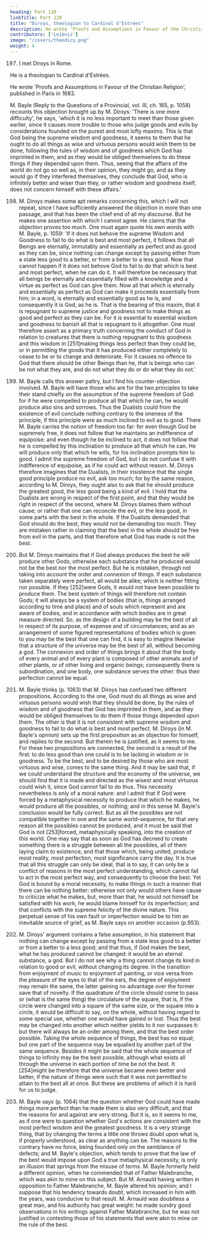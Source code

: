 ```yaml
---
heading: Part 120
linkTitle: Part 120
title: "Diroys, theologian to Cardinal d'Estrées"
description: He wrote 'Proofs and Assumptions in Favour of the Christian Religion', published in Paris in 1683
contributors: ['Leibniz']
image: "/covers/theodicy.png"
weight: 4
---
```



197. I met Diroys in Rome. 

He is a theologian to Cardinal d'Estrées.

He wrote 'Proofs and Assumptions in Favour of the Christian Religion', published in Paris in 1683.

M. Bayle (Reply to the Questions of a Provincial, vol. III, ch. 165, p. 1058) recounts this objection brought up by M. Diroys: 'There is one more difficulty', he says, 'which it is no less important to meet than those given earlier, since it causes more trouble to those who judge goods and evils by considerations founded on the purest and most lofty maxims. This is that God being the supreme wisdom and goodness, it seems to them that he ought to do all things as wise and virtuous persons would wish them to be done, following the rules of wisdom and of goodness which God has imprinted in them, and as they would be obliged themselves to do these things if they depended upon them. Thus, seeing that the affairs of the world do not go so well as, in their opinion, they might go, and as they would go if they interfered themselves, they conclude that God, who is infinitely better and wiser than they, or rather wisdom and goodness itself, does not concern himself with these affairs.'

198. M. Diroys makes some apt remarks concerning this, which I will not repeat, since I have sufficiently answered the objection in more than one passage, and that has been the chief end of all my discourse. But he makes one assertion with which I cannot agree. He claims that the objection proves too much. One must again quote his own words with M. Bayle, p. 1059: 'If it does not behove the supreme Wisdom and Goodness to fail to do what is best and most perfect, it follows that all Beings are eternally, immutably and essentially as perfect and as good as they can be, since nothing can change except by passing either from a state less good to a better, or from a better to a less good. Now that cannot happen if it does not behove God to fail to do that which is best and most perfect, when he can do it. It will therefore be necessary that all beings be eternally and essentially filled with a knowledge and a virtue as perfect as God can give them. Now all that which is eternally and essentially as perfect as God can make it proceeds essentially from him; in a word, is eternally and essentially good as he is, and consequently it is God, as he is. That is the bearing of this maxim, that it is repugnant to supreme justice and goodness not to make things as good and perfect as they can be. For it is essential to essential wisdom and goodness to banish all that is repugnant to it altogether. One must therefore assert as a primary truth concerning the conduct of God in relation to creatures that there is nothing repugnant to this goodness and this wisdom in [251]making things less perfect than they could be, or in permitting the goods that it has produced either completely to cease to be or to change and deteriorate. For it causes no offence to God that there should be other Beings than he, that is beings who can be not what they are, and do not what they do or do what they do not.'

199. M. Bayle calls this answer paltry, but I find his counter-objection involved. M. Bayle will have those who are for the two principles to take their stand chiefly on the assumption of the supreme freedom of God: for if he were compelled to produce all that which he can, he would produce also sins and sorrows. Thus the Dualists could from the existence of evil conclude nothing contrary to the oneness of the principle, if this principle were as much inclined to evil as to good. There M. Bayle carries the notion of freedom too far: for even though God be supremely free, it does not follow that he maintains an indifference of equipoise: and even though he be inclined to act, it does not follow that he is compelled by this inclination to produce all that which he can. He will produce only that which he wills, for his inclination prompts him to good. I admit the supreme freedom of God, but I do not confuse it with indifference of equipoise, as if he could act without reason. M. Diroys therefore imagines that the Dualists, in their insistence that the single good principle produce no evil, ask too much; for by the same reason, according to M. Diroys, they ought also to ask that he should produce the greatest good, the less good being a kind of evil. I hold that the Dualists are wrong in respect of the first point, and that they would be right in respect of the second, where M. Diroys blames them without cause; or rather that one can reconcile the evil, or the less good, in some parts with the best in the whole. If the Dualists demanded that God should do the best, they would not be demanding too much. They are mistaken rather in claiming that the best in the whole should be free from evil in the parts, and that therefore what God has made is not the best.

200. But M. Diroys maintains that if God always produces the best he will produce other Gods; otherwise each substance that he produced would not be the best nor the most perfect. But he is mistaken, through not taking into account the order and connexion of things. If each substance taken separately were perfect, all would be alike; which is neither fitting nor possible. If they [252]were Gods, it would not have been possible to produce them. The best system of things will therefore not contain Gods; it will always be a system of bodies (that is, things arranged according to time and place) and of souls which represent and are aware of bodies, and in accordance with which bodies are in great measure directed. So, as the design of a building may be the best of all in respect of its purpose, of expense and of circumstances; and as an arrangement of some figured representations of bodies which is given to you may be the best that one can find, it is easy to imagine likewise that a structure of the universe may be the best of all, without becoming a god. The connexion and order of things brings it about that the body of every animal and of every plant is composed of other animals and of other plants, or of other living and organic beings; consequently there is subordination, and one body, one substance serves the other: thus their perfection cannot be equal.

201. M. Bayle thinks (p. 1063) that M. Diroys has confused two different propositions. According to the one, God must do all things as wise and virtuous persons would wish that they should be done, by the rules of wisdom and of goodness that God has imprinted in them, and as they would be obliged themselves to do them if those things depended upon them. The other is that it is not consistent with supreme wisdom and goodness to fail to do what is best and most perfect. M. Diroys (in M. Bayle's opinion) sets up the first proposition as an objection for himself, and replies to the second. But therein he is justified, as it seems to me. For these two propositions are connected, the second is a result of the first: to do less good than one could is to be lacking in wisdom or in goodness. To be the best, and to be desired by those who are most virtuous and wise, comes to the same thing. And it may be said that, if we could understand the structure and the economy of the universe, we should find that it is made and directed as the wisest and most virtuous could wish it, since God cannot fail to do thus. This necessity nevertheless is only of a moral nature: and I admit that if God were forced by a metaphysical necessity to produce that which he makes, he would produce all the possibles, or nothing; and in this sense M. Bayle's conclusion would be fully correct. But as all the possibles are not compatible together in one and the same world-sequence, for that very reason all the possibles cannot be produced, and it must be said that God is not [253]forced, metaphysically speaking, into the creation of this world. One may say that as soon as God has decreed to create something there is a struggle between all the possibles, all of them laying claim to existence, and that those which, being united, produce most reality, most perfection, most significance carry the day. It is true that all this struggle can only be ideal, that is to say, it can only be a conflict of reasons in the most perfect understanding, which cannot fail to act in the most perfect way, and consequently to choose the best. Yet God is bound by a moral necessity, to make things in such a manner that there can be nothing better: otherwise not only would others have cause to criticize what he makes, but, more than that, he would not himself be satisfied with his work, he would blame himself for its imperfection; and that conflicts with the supreme felicity of the divine nature. This perpetual sense of his own fault or imperfection would be to him an inevitable source of grief, as M. Bayle says on another occasion (p.953).

202. M. Diroys' argument contains a false assumption, in his statement that nothing can change except by passing from a state less good to a better or from a better to a less good; and that thus, if God makes the best, what he has produced cannot be changed: it would be an eternal substance, a god. But I do not see why a thing cannot change its kind in relation to good or evil, without changing its degree. In the transition from enjoyment of music to enjoyment of painting, or vice versa from the pleasure of the eyes to that of the ears, the degree of enjoyment may remain the same, the latter gaining no advantage over the former save that of novelty. If the quadrature of the circle should come to pass or (what is the same thing) the circulature of the square, that is, if the circle were changed into a square of the same size, or the square into a circle, it would be difficult to say, on the whole, without having regard to some special use, whether one would have gained or lost. Thus the best may be changed into another which neither yields to it nor surpasses it: but there will always be an order among them, and that the best order possible. Taking the whole sequence of things, the best has no equal; but one part of the sequence may be equalled by another part of the same sequence. Besides it might be said that the whole sequence of things to infinity may be the best possible, although what exists all through the universe in each portion of time be not the best. It [254]might be therefore that the universe became even better and better, if the nature of things were such that it was not permitted to attain to the best all at once. But these are problems of which it is hard for us to judge.

203. M. Bayle says (p. 1064) that the question whether God could have made things more perfect than he made them is also very difficult, and that the reasons for and against are very strong. But it is, so it seems to me, as if one were to question whether God's actions are consistent with the most perfect wisdom and the greatest goodness. It is a very strange thing, that by changing the terms a little one throws doubt upon what is, if properly understood, as clear as anything can be. The reasons to the contrary have no force, being founded only on the semblance of defects; and M. Bayle's objection, which tends to prove that the law of the best would impose upon God a true metaphysical necessity, is only an illusion that springs from the misuse of terms. M. Bayle formerly held a different opinion, when he commended that of Father Malebranche, which was akin to mine on this subject. But M. Arnauld having written in opposition to Father Malebranche, M. Bayle altered his opinion; and I suppose that his tendency towards doubt, which increased in him with the years, was conducive to that result. M. Arnauld was doubtless a great man, and his authority has great weight: he made sundry good observations in his writings against Father Malebranche, but he was not justified in contesting those of his statements that were akin to mine on the rule of the best.
